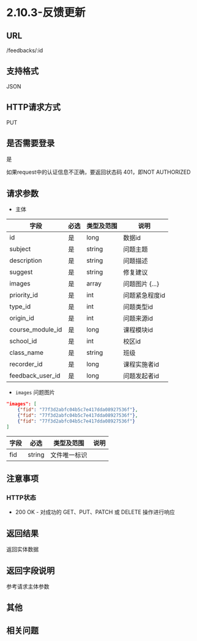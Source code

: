# 2.10.3-反馈更新

## URL

/feedbacks/:id

## 支持格式

JSON

## HTTP请求方式

PUT

## 是否需要登录

是

如果request中的认证信息不正确，要返回状态码 401，即NOT AUTHORIZED

## 请求参数

- 主体

字段 | 必选 | 类型及范围 | 说明
----|------|----------|-------------
id                  |   是   | long      | 数据id
subject             |   是   | string    | 问题主题
description         |   是   | string    | 问题描述
suggest             |   是   | string    | 修复建议
images              |   是   | array     | 问题图片 {...}
priority_id         |   是   | int       | 问题紧急程度id
type_id             |   是   | int       | 问题类型id
origin_id           |   是   | int       | 问题来源id
course_module_id    |   是   | long      | 课程模块id
school_id           |   是   | int       | 校区id
class_name          |   是   | string    | 班级
recorder_id         |   是   | long      | 课程实施者id
feedback_user_id    |   是   | long      | 问题发起者id

- `images` 问题图片

```json
"images": [
    {"fid": "77f3d2abfc04b5c7e417dda08927536f"},
    {"fid": "77f3d2abfc04b5c7e417dda08927536f"},
    {"fid": "77f3d2abfc04b5c7e417dda08927536f"}
]
```

字段 | 必选 | 类型及范围 | 说明
----|------|----------|-------------
fid          | string | 文件唯一标识

## 注意事项

### HTTP状态

- 200 OK - 对成功的 GET、PUT、PATCH 或 DELETE 操作进行响应

## 返回结果

返回实体数据

## 返回字段说明

参考请求主体参数

## 其他

## 相关问题

